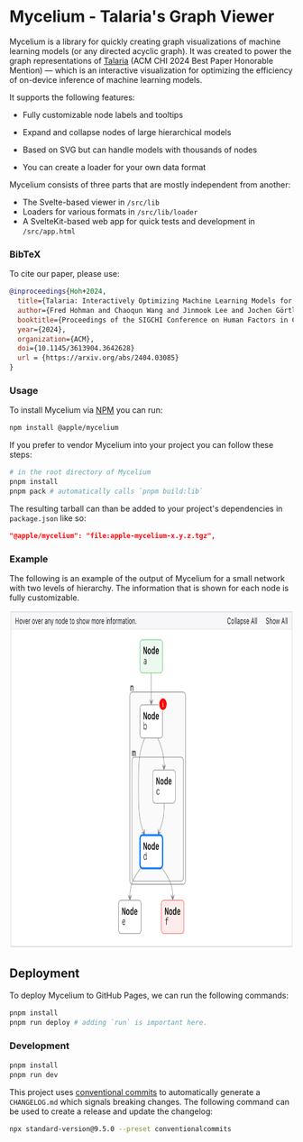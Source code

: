 # Mycelium - Talaria's Graph Viewer

Mycelium is a library for quickly creating graph visualizations of machine learning models (or any directed acyclic graph).
It was created to power the graph representations of [Talaria](https://machinelearning.apple.com/research/talaria) (ACM CHI 2024 Best Paper Honorable Mention) — which is an interactive visualization for optimizing the efficiency of on-device inference of machine learning models.

It supports the following features:

- Fully customizable node labels and tooltips
- Expand and collapse nodes of large hierarchical models
- Based on SVG but can handle models with thousands of nodes

- You can create a loader for your own data format

Mycelium consists of three parts that are mostly independent from another:

- The Svelte-based viewer in `/src/lib`
- Loaders for various formats in `/src/lib/loader`
- A SvelteKit-based web app for quick tests and development in `/src/app.html`

### BibTeX

To cite our paper, please use:

```bib
@inproceedings{Hoh+2024,
  title={Talaria: Interactively Optimizing Machine Learning Models for Efficient Inference},
  author={Fred Hohman and Chaoqun Wang and Jinmook Lee and Jochen Görtler and Dominik Moritz and Jeffrey Bigham and Zhile Ren and Cecile Foret and Qi Shan and Xiaoyi Zhang},
  booktitle={Proceedings of the SIGCHI Conference on Human Factors in Computing Systems},
  year={2024},
  organization={ACM},
  doi={10.1145/3613904.3642628}
  url = {https://arxiv.org/abs/2404.03085}
}
```

### Usage

To install Mycelium via [NPM](https://www.npmjs.com/package/@apple/mycelium) you can run:

```sh
npm install @apple/mycelium
```

If you prefer to vendor Mycelium into your project you can follow these steps:

```sh
# in the root directory of Mycelium
pnpm install
pnpm pack # automatically calls `pnpm build:lib`
```

The resulting tarball can than be added to your project's dependencies in `package.json` like so:

```json
"@apple/mycelium": "file:apple-mycelium-x.y.z.tgz",
```

### Example

The following is an example of the output of Mycelium for a small network with two levels of hierarchy. The information that is shown for each node is fully customizable.

<p align="center">
  <img src="https://raw.githubusercontent.com/apple/ml-mycelium/main/example.png" alt="Mycelium example" height="600" />
</p>

## Deployment

To deploy Mycelium to GitHub Pages, we can run the following commands:

```sh
pnpm install
pnpm run deploy # adding `run` is important here.
```

### Development

```sh
pnpm install
pnpm run dev
```

This project uses [conventional commits](https://www.conventionalcommits.org/en/v1.0.0/) to automatically generate a `CHANGELOG.md` which signals breaking changes.
The following command can be used to create a release and update the changelog:

```sh
npx standard-version@9.5.0 --preset conventionalcommits
```

